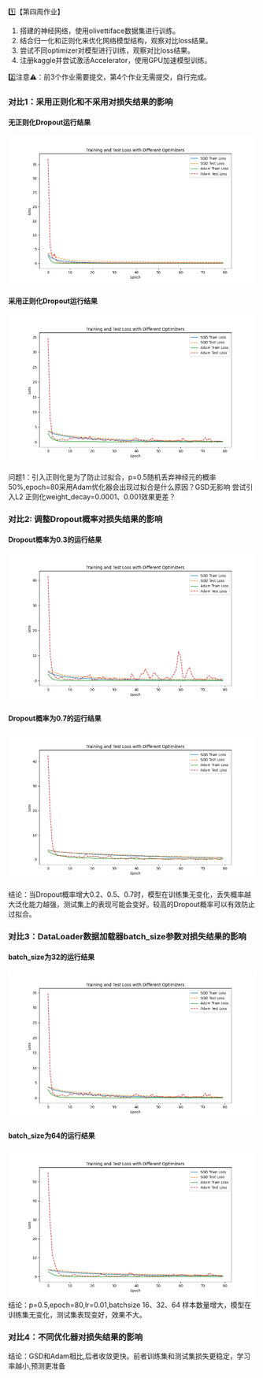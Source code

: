 1️⃣【第四周作业】

1. 搭建的神经网络，使用olivettiface数据集进行训练。
2. 结合归一化和正则化来优化网络模型结构，观察对比loss结果。
3. 尝试不同optimizer对模型进行训练，观察对比loss结果。
4. 注册kaggle并尝试激活Accelerator，使用GPU加速模型训练。

2️⃣注意⚠️：前3个作业需要提交，第4个作业无需提交，自行完成。


### 对比1：采用正则化和不采用对损失结果的影响

####  无正则化Dropout运行结果
![无正则化Dropout](1_无正则化Dropout.png) 

####  采用正则化Dropout运行结果
![正则化](1_正则化.png)

问题1：引入正则化是为了防止过拟合，p=0.5随机丢弃神经元的概率50%,epoch=80采用Adam优化器会出现过拟合是什么原因？GSD无影响
尝试引入L2 正则化weight_decay=0.0001、0.001效果更差？


### 对比2: 调整Dropout概率对损失结果的影响

#### Dropout概率为0.3的运行结果
![Dropout_0.3](2_Dropout_0.3.png)

#### Dropout概率为0.7的运行结果
![Dropout_0.7](2_Dropout_0.7.png)

结论：当Dropout概率增大0.2、0.5、0.7时，模型在训练集无变化，丢失概率越大泛化能力越强，测试集上的表现可能会变好。较高的Dropout概率可以有效防止过拟合。



### 对比3：DataLoader数据加载器batch_size参数对损失结果的影响

#### batch_size为32的运行结果
![batch_size_32](1_正则化.png)

#### batch_size为64的运行结果
![batch_size_64](3_batch_size_64.png)
结论：p=0.5,epoch=80,lr=0.01,batchsize 16、32、64 样本数量增大，模型在训练集无变化，测试集表现变好，效果不大。

### 对比4：不同优化器对损失结果的影响
结论：GSD和Adam相比,后者收敛更快。前者训练集和测试集损失更稳定，学习率越小,预测更准备
